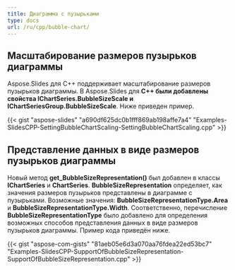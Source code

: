 ```yaml
---
title: Диаграмма с пузырьками
type: docs
url: /ru/cpp/bubble-chart/
---
```


## **Масштабирование размеров пузырьков диаграммы**
Aspose.Slides для C++ поддерживает масштабирование размеров пузырьков диаграммы. В Aspose.Slides для **C++ были добавлены свойства IChartSeries.BubbleSizeScale и IChartSeriesGroup.BubbleSizeScale**. Ниже приведен пример.

{{< gist "aspose-slides" "a690df625dc0b1fff869ab198affe7a4" "Examples-SlidesCPP-SettingBubbleChartScaling-SettingBubbleChartScaling.cpp" >}}

## **Представление данных в виде размеров пузырьков диаграммы**
Новый метод **get_BubbleSizeRepresentation()** был добавлен в классы **IChartSeries** и **ChartSeries**. **BubbleSizeRepresentation** определяет, как значения размеров пузырьков представлены в диаграмме с пузырьками. Возможные значения: **BubbleSizeRepresentationType.Area** и **BubbleSizeRepresentationType.Width**. Соответственно, перечисление **BubbleSizeRepresentationType** было добавлено для определения возможных способов представления данных в виде размеров пузырьков диаграммы. Пример кода приведён ниже.

{{< gist "aspose-com-gists" "81aeb05e6d3a070aa76fdea22ed53bc7" "Examples-SlidesCPP-SupportOfBubbleSizeRepresentation-SupportOfBubbleSizeRepresentation.cpp" >}}